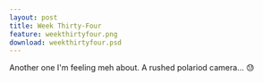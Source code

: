 ```yaml
---
layout: post
title: Week Thirty-Four
feature: weekthirtyfour.png
download: weekthirtyfour.psd
---
```

Another one I'm feeling meh about. A rushed polariod camera... :sweat:
